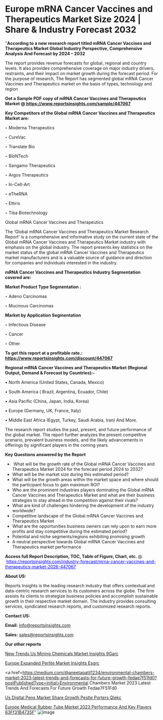 # Europe mRNA Cancer Vaccines and Therapeutics Market Size 2024 | Share & Industry Forecast 2032

"<strong>According to a new research report titled mRNA Cancer Vaccines and Therapeutics Market Global Industry Perspective, Comprehensive Analysis And Forecast by 2024 – 2032</strong>

The report provides revenue forecasts for global, regional and country levels. It also provides comprehensive coverage on major industry drivers, restraints, and their impact on market growth during the forecast period. For the purpose of research, The Report has segmented global mRNA Cancer Vaccines and Therapeutics market on the basis of types, technology and region

<strong>Get a Sample PDF copy of mRNA Cancer Vaccines and Therapeutics Market </strong><strong>@<a href=https://www.reportsinsights.com/sample/447067 style=color:#0000ff;> https://www.reportsinsights.com/sample/447067</a></strong></font>

<strong>Key Competitors of the Global mRNA Cancer Vaccines and Therapeutics Market are:</strong>

‣ Moderna Therapeutics

‣ CureVac

‣ Translate Bio

‣ BioNTech

‣ Sangamo Therapeutics

‣ Argos Therapeutics

‣ In-Cell-Art

‣ eTheRNA

‣ Ethris

‣ Tiba Biotechnology

Global mRNA Cancer Vaccines and Therapeutics

The ‘Global mRNA Cancer Vaccines and Therapeutics Market Research Report’ is a comprehensive and informative study on the current state of the Global mRNA Cancer Vaccines and Therapeutics Market industry with emphasis on the global industry. The report presents key statistics on the market status of the global mRNA Cancer Vaccines and Therapeutics market manufacturers and is a valuable source of guidance and direction for companies and individuals interested in the industry.

<strong>mRNA Cancer Vaccines and Therapeutics Industry Segmentation covered are:</strong>

<strong>Market Product Type Segmentation :</strong>

‣ Adeno Carcinomas

‣ Mucinous Carcinomas

<strong>Market by Application Segmentation</strong>

‣ Infectious Disease

‣ Cancer

‣ Other

<strong>To get this report at a profitable rate.: <a href=https://www.reportsinsights.com/discount/447067 style=color:#0000ff;>https://www.reportsinsights.com/discount/447067</a></strong></font>

<strong>Regional mRNA Cancer Vaccines and Therapeutics Market (Regional Output, Demand &amp; Forecast by Countries):-</strong>

• North America (United States, Canada, Mexico)

• South America ( Brazil, Argentina, Ecuador, Chile)

• Asia Pacific (China, Japan, India, Korea)

• Europe (Germany, UK, France, Italy)

• Middle East Africa (Egypt, Turkey, Saudi Arabia, Iran) And More.

The research report studies the past, present, and future performance of the global market. The report further analyzes the present competitive scenario, prevalent business models, and the likely advancements in offerings by significant players in the coming years.

<strong>Key Questions answered by the Report</strong>
<ul>
  <li> What will be the growth rate of the Global mRNA Cancer Vaccines and Therapeutics Market 2024 for the forecast period 2024 to 2032?</li>
  <li>What will be the market size during this estimated period?</li>
  <li>What will be the growth areas within the market space and where should the participant focus to gain maximum ROI?</li>
  <li>Who are the prominent industries players dominating the Global mRNA Cancer Vaccines and Therapeutics Market and what are their business strategies to stay ahead in the competition against their rivals?</li>
  <li>What are kind of challenges hindering the development of the industry worldwide?</li>
  <li>Competitive landscape of the Global mRNA Cancer Vaccines and Therapeutics Market</li>
  <li>What are the opportunities business owners can rely upon to earn more profits and stay competitive during the estimated period?</li>
  <li>Potential and niche segments/regions exhibiting promising growth</li>
  <li>A neutral perspective towards Global mRNA Cancer Vaccines and Therapeutics market performance</li>
</ul>
<strong>Access full Report Description, TOC, Table of Figure, Chart, etc. </strong>@  <a href=https://reportsinsights.com/industry-forecast/mrna-cancer-vaccines-and-therapeutics-market-2026-447067 style=color:#0000ff;>https://reportsinsights.com/industry-forecast/mrna-cancer-vaccines-and-therapeutics-market-2026-447067</a></font>

<strong><strong>About US</strong>:</strong>

Reports Insights is the leading research industry that offers contextual and data-centric research services to its customers across the globe. The firm assists its clients to strategize business policies and accomplish sustainable growth in their respective market domain. The industry provides consulting services, syndicated research reports, and customized research reports.

<strong>Contact US:</strong>

<p class=""""><b>Email:</b> <a href=mailto:info@reportsinsights.com>info@reportsinsights.com</a></p>
<p class=""""><b>Sales:</b> <a href=mailto:sales@reportsinsights.com>sales@reportsinsights.com</a></p>

<strong>Our other reports</strong>

<a href=https://www.linkedin.com/pulse/new-trends-us-mining-chemicals-market-insights-9garc/>New Trends Us Mining Chemicals Market Insights 9Garc</a>

<a href=https://www.linkedin.com/pulse/europe-expanded-perlite-market-insights-esgrc/>Europe Expanded Perlite Market Insights Esgrc</a>

<a href=https://medium.com/@aneetapatil1234/environmental-chambers-market-2023-latest-trends-and-forecasts-for-future-growth-fedae7f51fd0?postPublishedType=initial>Environmental Chambers Market 2023 Latest Trends And Forecasts For Future Growth Fedae7F51Fd0</a>

<a href=https://www.linkedin.com/pulse/us-digital-pens-market-share-growth-pestle-porters-qlekc/>Us Digital Pens Market Share Growth Pestle Porters Qlekc</a>

<a href=https://medium.com/@g65914336/europe-medical-rubber-tube-market-2023-performance-and-key-players-63ff31b4735f>Europe Medical Rubber Tube Market 2023 Performance And Key Players 63Ff31B4735F</a>"
![image](https://github.com/Jaayaachit/RIResearch/assets/158452289/bf8853a8-9930-4be4-8ba8-93461904eef3)

